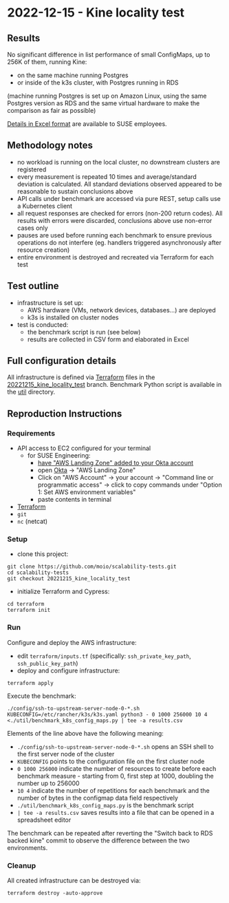# 2022-12-15 - Kine locality test

## Results

No significant difference in list performance of small ConfigMaps, up to 256K of them, running Kine:
 - on the same machine running Postgres
 - or inside of the k3s cluster, with Postgres running in RDS

(machine running Postgres is set up on Amazon Linux, using the same Postgres version as RDS and the same virtual hardware to make the comparison as fair as possible)

[Details in Excel format](https://mysuse-my.sharepoint.com/:x:/g/personal/moio_suse_com/EW4-iiB6Ib5PoMHO_Am6m_4BAISQCb7ozW5BwDx_ACMpfQ) are available to SUSE employees.

## Methodology notes

- no workload is running on the local cluster, no downstream clusters are registered
- every measurement is repeated 10 times and average/standard deviation is calculated. All standard deviations observed appeared to be reasonable to sustain conclusions above
- API calls under benchmark are accessed via pure REST, setup calls use a Kubernetes client
- all request responses are checked for errors (non-200 return codes). All results with errors were discarded, conclusions above use non-error cases only
- pauses are used before running each benchmark to ensure previous operations do not interfere (eg. handlers triggered asynchronously after resource creation)
- entire environment is destroyed and recreated via Terraform for each test

## Test outline
- infrastructure is set up:
    - AWS hardware (VMs, network devices, databases...) are deployed
    - k3s is installed on cluster nodes
- test is conducted:
    - the benchmark script is run (see below)
    - results are collected in CSV form and elaborated in Excel

## Full configuration details

All infrastructure is defined via [Terraform](https://www.terraform.io/) files in the [20221215_kine_locality_test](https://github.com/moio/scalability-tests/tree/20221215_kine_locality_test/terraform) branch.
Benchmark Python script is available in the [util](https://github.com/moio/scalability-tests/tree/20221215_kine_locality_test/util) directory.

## Reproduction Instructions

### Requirements

- API access to EC2 configured for your terminal
    - for SUSE Engineering:
        - [have "AWS Landing Zone" added to your Okta account](https://confluence.suse.com/display/CCOE/Requesting+AWS+Access)
        - open [Okta](https://suse.okta.com/) -> "AWS Landing Zone"
        - Click on "AWS Account" -> your account -> "Command line or programmatic access" -> click to copy commands under "Option 1: Set AWS environment variables"
        - paste contents in terminal
- [Terraform](https://www.terraform.io/downloads)
- `git`
- `nc` (netcat)

### Setup

- clone this project:
```shell
git clone https://github.com/moio/scalability-tests.git
cd scalability-tests
git checkout 20221215_kine_locality_test
```
- initialize Terraform and Cypress:
```shell
cd terraform
terraform init
```

### Run

Configure and deploy the AWS infrastructure:
  - edit `terraform/inputs.tf` (specifically: `ssh_private_key_path`, `ssh_public_key_path`)
  - deploy and configure infrastructure:
```shell
terraform apply
```

Execute the benchmark:
```shell
./config/ssh-to-upstream-server-node-0-*.sh KUBECONFIG=/etc/rancher/k3s/k3s.yaml python3 - 0 1000 256000 10 4 <./util/benchmark_k8s_config_maps.py | tee -a results.csv
```

Elements of the line above have the following meaning:
 - `./config/ssh-to-upstream-server-node-0-*.sh` opens an SSH shell to the first server node of the cluster
 - `KUBECONFIG` points to the configuration file on the first cluster node
 - `0 1000 256000` indicate the number of resources to create before each benchmark measure - starting from 0, first step at 1000, doubling the number up to 256000
 - `10 4` indicate the number of repetitions for each benchmark and the number of bytes in the configmap data field respectively
 - `./util/benchmark_k8s_config_maps.py` is the benchmark script
 - `| tee -a results.csv` saves results into a file that can be opened in a spreadsheet editor

The benchmark can be repeated after reverting the "Switch back to RDS backed kine" commit to observe the difference between the two environments.

### Cleanup

All created infrastructure can be destroyed via:
```shell
terraform destroy -auto-approve
```
